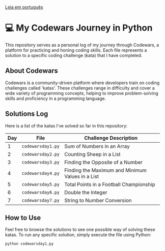 [Leia em português](README.pt.md)

# 💻 My Codewars Journey in Python

This repository serves as a personal log of my journey through Codewars, a platform for practicing and honing coding skills. Each file represents a solution to a specific coding challenge (kata) that I have completed.

## About Codewars

Codewars is a community-driven platform where developers train on coding challenges called 'katas'. These challenges range in difficulty and cover a wide variety of programming concepts, helping to improve problem-solving skills and proficiency in a programming language.

## Solutions Log

Here is a list of the katas I've solved so far in this repository:

| Day | File                 | Challenge Description                                |
|-----|----------------------|------------------------------------------------------|
| 1   | `codewarsday1.py`    | Sum of Numbers in an Array                           |
| 2   | `codewarsday2.py`    | Counting Sheep in a List                             |
| 3   | `codewarsday3.py`    | Finding the Opposite of a Number                     |
| 4   | `codewarsday4.py`    | Finding the Maximum and Minimum Values in a List     |
| 5   | `codewarsday5.py`    | Total Points in a Football Championship              |
| 6   | `codewarsday6.py`    | Double the Integer                                   |
| 7   | `codewarsday7.py`    | String to Number Conversion                          |

## How to Use

Feel free to browse the solutions to see one possible way of solving these katas. To run any specific solution, simply execute the file using Python:

```sh
python codewarsday1.py
```
